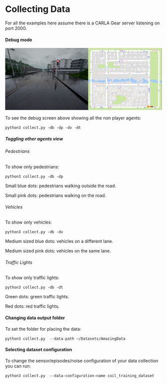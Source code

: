 Collecting Data
===============

For all the examples here assume there is a CARLA Gear server listening on port 2000.


#### Debug mode

![Debug  Screen](img/debug_screen.jpg)


To see the debug screen above showing all the non player agents:

    python3 collect.py -db -dp -dv -dt



##### Toggling other agents view


###### Pedestrians

To show only pedestrians:

    python3 collect.py -db -dp

Small blue dots: pedestrians walking outside the road.

Small pink dots: pedestrians walking on the road.


###### Vehicles

To show only vehicles:

    python3 collect.py -db -dv

Medium sized blue dots: vehicles on a different lane.

Medium sized pink dots: vehicles on the same lane.


###### Traffic Lights

To show only traffic lights:

    python3 collect.py -db -dt


Green dots: green traffic lights.

Red dots: red traffic lights.



#### Changing data output folder


To set the folder for placing the data:

    python3 collect.py  --data-path ~/Datasets/AmazingData


#### Selecting dataset configuration

To change the sensor/episodes/noise configuration of your
data collection you can run:

    python3 collect.py  --data-configuration-name coil_training_dataset








